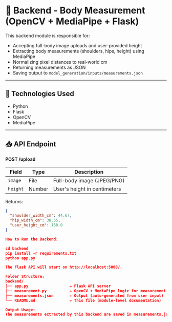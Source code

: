 # 🧠 Backend - Body Measurement (OpenCV + MediaPipe + Flask)

This backend module is responsible for:

- Accepting full-body image uploads and user-provided height
- Extracting body measurements (shoulders, hips, height) using MediaPipe
- Normalizing pixel distances to real-world cm
- Returning measurements as JSON
- Saving output to `model_generation/inputs/measurements.json`

---

## 🔧 Technologies Used

- Python
- Flask
- OpenCV
- MediaPipe

---

## 📥 API Endpoint

**POST /upload**

| Field | Type | Description |
|-------|------|-------------|
| `image` | File | Full-body image (JPEG/PNG) |
| `height` | Number | User's height in centimeters |

Returns:
```json
{
  "shoulder_width_cm": 44.67,
  "hip_width_cm": 38.55,
  "user_height_cm": 160.0
}

How to Run the Backend:

cd backend
pip install -r requirements.txt
python app.py

The Flask API will start on http://localhost:5000/.

Folder Structure:
backend/
├── app.py                  ← Flask API server
├── measurement.py          ← OpenCV + MediaPipe logic for measurement
├── measurements.json       ← Output (auto-generated from user input)
└── README.md               ← This file (module-level documentation)

Output Usage:
The measurements extracted by this backend are saved in measurements.json and used by the 3D modeling teammate to create an avatar in MakeHuman and Blender.